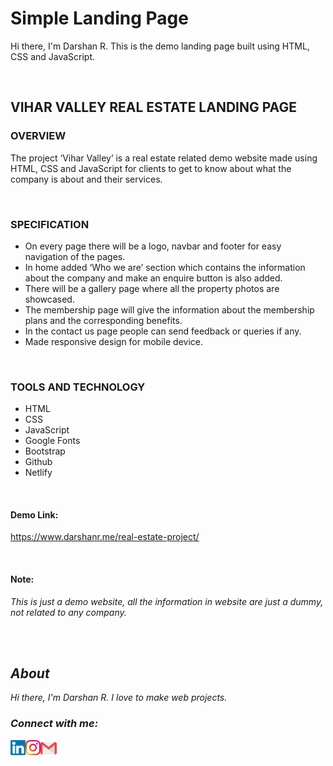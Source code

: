 # Simple Landing Page

Hi there, I'm Darshan R. This is the demo landing page built using HTML, CSS and JavaScript.

<br>

## VIHAR VALLEY REAL ESTATE LANDING PAGE
### OVERVIEW
The project ‘Vihar Valley’ is a real estate related demo website made using HTML, CSS and JavaScript for clients to get to know about what the company is about and their services.

<br>

### SPECIFICATION
- On every page there will be a logo, navbar and footer for easy navigation of the pages.
- In home added ‘Who we are’ section which contains the information about the company and make an enquire button is also added.
- There will be a gallery page where all the property photos are showcased.
- The membership page will give the information about the membership plans and the corresponding benefits.
- In the contact us page people can send feedback or queries if any.
- Made responsive design for mobile device.

<br>

### TOOLS AND TECHNOLOGY
- HTML
- CSS
- JavaScript
- Google Fonts
- Bootstrap
- Github
- Netlify

<br>

#### Demo Link:
https://www.darshanr.me/real-estate-project/

<br>

#### Note:
<i>This is just a demo website, all the information in website are just a dummy, not related to any company.<i>

<br>
<br>

## About
Hi there, I'm Darshan R. I love to make web projects.

### Connect with me:

<a href="https://www.linkedin.com/in/darshanr27/" target="_blank"><img align="left" alt="Darshan R | Linkedin" width="24px" src="https://github.com/SatYu26/SatYu26/blob/master/Assets/Linkedin.svg" /></a> &nbsp;&nbsp;
<a href="https://www.instagram.com/darshan_r_27/" target="_blank"><img align="left" alt="Darshan R | Instagram" width="24px" src="https://github.com/SatYu26/SatYu26/blob/master/Assets/Instagram.svg" /></a> &nbsp;&nbsp;
<a href="mailto:darshandarsh27blr@gmail.com" target="_blank"><img align="left" alt="Darshan R | Gmail" width="26px" src="https://github.com/SatYu26/SatYu26/blob/master/Assets/Gmail.svg" /></a>

